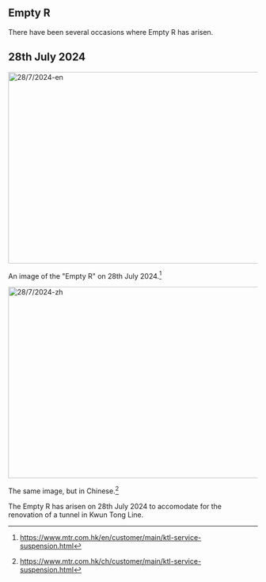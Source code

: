 ## Empty R

There have been several occasions where Empty R has arisen.

## 28th July 2024

<img src="https://github.com/user-attachments/assets/9295ed4b-4d2c-4019-92fa-6928ff844947" alt="28/7/2024-en" width="582" height="387">

An image of the "Empty R" on 28th July 2024.[^1]

<img src="https://github.com/user-attachments/assets/7d6afe59-ad73-4e97-bc3d-87c1a066a95a" alt="28/7/2024-zh" width="582" height="387">

The same image, but in Chinese.[^2]

The Empty R has arisen on 28th July 2024 to accomodate for the renovation of a tunnel in Kwun Tong Line.

[^1]: <https://www.mtr.com.hk/en/customer/main/ktl-service-suspension.html>
[^2]: <https://www.mtr.com.hk/ch/customer/main/ktl-service-suspension.html>
